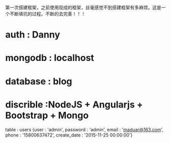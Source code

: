 ﻿第一次搭建框架，之前使用现成的框架，丝毫感觉不到搭建框架有多麻烦。这是一个不断填坑的过程。不断的去完善！！！

# auth          : Danny 
# mongodb   :  localhost 
# database   :	 blog
# discrible    :NodeJS + Angularjs + Bootstrap + Mongo   
table         : users  {user : 'admin', password : 'admin', email : 'maduar@163.com', phone : '15800637472', create_date : '2015-11-25 00:00:00'}




